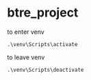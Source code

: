 # btre_project

to enter venv
```
.\venv\Scripts\activate
```

to leave venv
```
.\venv\Scripts\deactivate
```

